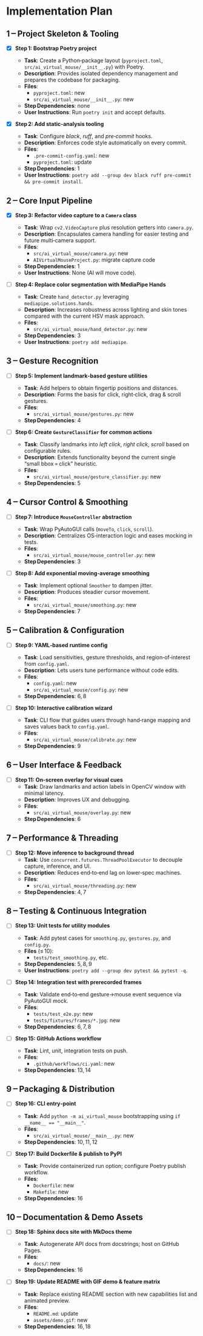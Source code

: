 # Implementation Plan

## 1 ‒ Project Skeleton & Tooling

- [x] **Step 1: Bootstrap Poetry project**

  - **Task**: Create a Python‑package layout (`pyproject.toml`, `src/ai_virtual_mouse/__init__.py`) with Poetry.
  - **Description**: Provides isolated dependency management and prepares the codebase for packaging.
  - **Files**:
    - `pyproject.toml`: new
    - `src/ai_virtual_mouse/__init__.py`: new
  - **Step Dependencies**: none
  - **User Instructions**: Run `poetry init` and accept defaults.

- [x] **Step 2: Add static‑analysis tooling**
  - **Task**: Configure _black_, _ruff_, and _pre‑commit_ hooks.
  - **Description**: Enforces code style automatically on every commit.
  - **Files**:
    - `.pre-commit-config.yaml`: new
    - `pyproject.toml`: update
  - **Step Dependencies**: 1
  - **User Instructions**: `poetry add --group dev black ruff pre-commit && pre-commit install`.

## 2 ‒ Core Input Pipeline

- [x] **Step 3: Refactor video capture to a `Camera` class**

  - **Task**: Wrap `cv2.VideoCapture` plus resolution getters into `camera.py`.
  - **Description**: Encapsulates camera handling for easier testing and future multi‑camera support.
  - **Files**:
    - `src/ai_virtual_mouse/camera.py`: new
    - `AIVirtualMouseProject.py`: migrate capture code
  - **Step Dependencies**: 1
  - **User Instructions**: None (AI will move code).

- [ ] **Step 4: Replace color segmentation with MediaPipe Hands**
  - **Task**: Create `hand_detector.py` leveraging `mediapipe.solutions.hands`.
  - **Description**: Increases robustness across lighting and skin tones compared with the current HSV mask approach.
  - **Files**:
    - `src/ai_virtual_mouse/hand_detector.py`: new
  - **Step Dependencies**: 3
  - **User Instructions**: `poetry add mediapipe`.

## 3 ‒ Gesture Recognition

- [ ] **Step 5: Implement landmark‑based gesture utilities**

  - **Task**: Add helpers to obtain fingertip positions and distances.
  - **Description**: Forms the basis for click, right‑click, drag & scroll gestures.
  - **Files**:
    - `src/ai_virtual_mouse/gestures.py`: new
  - **Step Dependencies**: 4

- [ ] **Step 6: Create `GestureClassifier` for common actions**
  - **Task**: Classify landmarks into _left click_, _right click_, _scroll_ based on configurable rules.
  - **Description**: Extends functionality beyond the current single “small bbox = click” heuristic.
  - **Files**:
    - `src/ai_virtual_mouse/gesture_classifier.py`: new
  - **Step Dependencies**: 5

## 4 ‒ Cursor Control & Smoothing

- [ ] **Step 7: Introduce `MouseController` abstraction**

  - **Task**: Wrap PyAutoGUI calls (`moveTo`, `click`, `scroll`).
  - **Description**: Centralizes OS‑interaction logic and eases mocking in tests.
  - **Files**:
    - `src/ai_virtual_mouse/mouse_controller.py`: new
  - **Step Dependencies**: 3

- [ ] **Step 8: Add exponential moving‑average smoothing**
  - **Task**: Implement optional `Smoother` to dampen jitter.
  - **Description**: Produces steadier cursor movement.
  - **Files**:
    - `src/ai_virtual_mouse/smoothing.py`: new
  - **Step Dependencies**: 7

## 5 ‒ Calibration & Configuration

- [ ] **Step 9: YAML‑based runtime config**

  - **Task**: Load sensitivities, gesture thresholds, and region‑of‑interest from `config.yaml`.
  - **Description**: Lets users tune performance without code edits.
  - **Files**:
    - `config.yaml`: new
    - `src/ai_virtual_mouse/config.py`: new
  - **Step Dependencies**: 6, 8

- [ ] **Step 10: Interactive calibration wizard**
  - **Task**: CLI flow that guides users through hand‑range mapping and saves values back to `config.yaml`.
  - **Files**:
    - `src/ai_virtual_mouse/calibrate.py`: new
  - **Step Dependencies**: 9

## 6 ‒ User Interface & Feedback

- [ ] **Step 11: On‑screen overlay for visual cues**
  - **Task**: Draw landmarks and action labels in OpenCV window with minimal latency.
  - **Description**: Improves UX and debugging.
  - **Files**:
    - `src/ai_virtual_mouse/overlay.py`: new
  - **Step Dependencies**: 6

## 7 ‒ Performance & Threading

- [ ] **Step 12: Move inference to background thread**
  - **Task**: Use `concurrent.futures.ThreadPoolExecutor` to decouple capture, inference, and UI.
  - **Description**: Reduces end‑to‑end lag on lower‑spec machines.
  - **Files**:
    - `src/ai_virtual_mouse/threading.py`: new
  - **Step Dependencies**: 4, 7

## 8 ‒ Testing & Continuous Integration

- [ ] **Step 13: Unit tests for utility modules**

  - **Task**: Add pytest cases for `smoothing.py`, `gestures.py`, and `config.py`.
  - **Files** (≤ 10):
    - `tests/test_smoothing.py`, etc.
  - **Step Dependencies**: 5, 8, 9
  - **User Instructions**: `poetry add --group dev pytest && pytest -q`.

- [ ] **Step 14: Integration test with prerecorded frames**

  - **Task**: Validate end‑to‑end gesture→mouse event sequence via PyAutoGUI mock.
  - **Files**:
    - `tests/test_e2e.py`: new
    - `tests/fixtures/frames/*.jpg`: new
  - **Step Dependencies**: 6, 7, 8

- [ ] **Step 15: GitHub Actions workflow**
  - **Task**: Lint, unit, integration tests on push.
  - **Files**:
    - `.github/workflows/ci.yaml`: new
  - **Step Dependencies**: 13, 14

## 9 ‒ Packaging & Distribution

- [ ] **Step 16: CLI entry‑point**

  - **Task**: Add `python -m ai_virtual_mouse` bootstrapping using `if __name__ == "__main__"`.
  - **Files**:
    - `src/ai_virtual_mouse/__main__.py`: new
  - **Step Dependencies**: 10, 11, 12

- [ ] **Step 17: Build Dockerfile & publish to PyPI**
  - **Task**: Provide containerized run option; configure Poetry publish workflow.
  - **Files**:
    - `Dockerfile`: new
    - `Makefile`: new
  - **Step Dependencies**: 16

## 10 ‒ Documentation & Demo Assets

- [ ] **Step 18: Sphinx docs site with MkDocs theme**

  - **Task**: Autogenerate API docs from docstrings; host on GitHub Pages.
  - **Files**:
    - `docs/`: new
  - **Step Dependencies**: 16

- [ ] **Step 19: Update README with GIF demo & feature matrix**
  - **Task**: Replace existing README section with new capabilities list and animated preview.
  - **Files**:
    - `README.md`: update
    - `assets/demo.gif`: new
  - **Step Dependencies**: 16, 18
